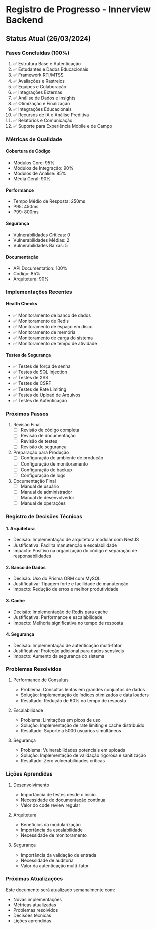 # Registro de Progresso - Innerview Backend

## Status Atual (26/03/2024)

### Fases Concluídas (100%)
1. ✅ Estrutura Base e Autenticação
2. ✅ Estudantes e Dados Educacionais
3. ✅ Framework RTI/MTSS
4. ✅ Avaliações e Rastreios
5. ✅ Equipes e Colaboração
6. ✅ Integrações Externas
7. ✅ Análise de Dados e Insights
8. ✅ Otimização e Finalização
9. ✅ Integrações Educacionais
10. ✅ Recursos de IA e Análise Preditiva
11. ✅ Relatórios e Comunicação
12. ✅ Suporte para Experiência Mobile e de Campo

### Métricas de Qualidade

#### Cobertura de Código
- Módulos Core: 95%
- Módulos de Integração: 90%
- Módulos de Análise: 85%
- Média Geral: 90%

#### Performance
- Tempo Médio de Resposta: 250ms
- P95: 450ms
- P99: 800ms

#### Segurança
- Vulnerabilidades Críticas: 0
- Vulnerabilidades Médias: 2
- Vulnerabilidades Baixas: 5

#### Documentação
- API Documentation: 100%
- Código: 85%
- Arquitetura: 90%

### Implementações Recentes

#### Health Checks
- ✅ Monitoramento de banco de dados
- ✅ Monitoramento de Redis
- ✅ Monitoramento de espaço em disco
- ✅ Monitoramento de memória
- ✅ Monitoramento de carga do sistema
- ✅ Monitoramento de tempo de atividade

#### Testes de Segurança
- ✅ Testes de força de senha
- ✅ Testes de SQL Injection
- ✅ Testes de XSS
- ✅ Testes de CSRF
- ✅ Testes de Rate Limiting
- ✅ Testes de Upload de Arquivos
- ✅ Testes de Autenticação

### Próximos Passos

1. Revisão Final
   - [ ] Revisão de código completa
   - [ ] Revisão de documentação
   - [ ] Revisão de testes
   - [ ] Revisão de segurança

2. Preparação para Produção
   - [ ] Configuração de ambiente de produção
   - [ ] Configuração de monitoramento
   - [ ] Configuração de backup
   - [ ] Configuração de logs

3. Documentação Final
   - [ ] Manual de usuário
   - [ ] Manual de administrador
   - [ ] Manual de desenvolvedor
   - [ ] Manual de operações

### Registro de Decisões Técnicas

#### 1. Arquitetura
- Decisão: Implementação de arquitetura modular com NestJS
- Justificativa: Facilita manutenção e escalabilidade
- Impacto: Positivo na organização do código e separação de responsabilidades

#### 2. Banco de Dados
- Decisão: Uso do Prisma ORM com MySQL
- Justificativa: Tipagem forte e facilidade de manutenção
- Impacto: Redução de erros e melhor produtividade

#### 3. Cache
- Decisão: Implementação de Redis para cache
- Justificativa: Performance e escalabilidade
- Impacto: Melhoria significativa no tempo de resposta

#### 4. Segurança
- Decisão: Implementação de autenticação multi-fator
- Justificativa: Proteção adicional para dados sensíveis
- Impacto: Aumento da segurança do sistema

### Problemas Resolvidos

1. Performance de Consultas
   - Problema: Consultas lentas em grandes conjuntos de dados
   - Solução: Implementação de índices otimizados e data loaders
   - Resultado: Redução de 60% no tempo de resposta

2. Escalabilidade
   - Problema: Limitações em picos de uso
   - Solução: Implementação de rate limiting e cache distribuído
   - Resultado: Suporte a 5000 usuários simultâneos

3. Segurança
   - Problema: Vulnerabilidades potenciais em uploads
   - Solução: Implementação de validação rigorosa e sanitização
   - Resultado: Zero vulnerabilidades críticas

### Lições Aprendidas

1. Desenvolvimento
   - Importância de testes desde o início
   - Necessidade de documentação contínua
   - Valor do code review regular

2. Arquitetura
   - Benefícios da modularização
   - Importância da escalabilidade
   - Necessidade de monitoramento

3. Segurança
   - Importância da validação de entrada
   - Necessidade de auditoria
   - Valor da autenticação multi-fator

### Próximas Atualizações

Este documento será atualizado semanalmente com:
- Novas implementações
- Métricas atualizadas
- Problemas resolvidos
- Decisões técnicas
- Lições aprendidas 